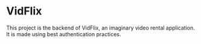 # VidFlix
This project is the backend of VidFlix, an imaginary video rental application.
It is made using best authentication practices.
